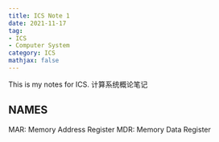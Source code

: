 ```yaml
---
title: ICS Note 1
date: 2021-11-17
tag: 
- ICS
- Computer System
category: ICS
mathjax: false
---
```

This is my notes for ICS. 
计算系统概论笔记
<!--more-->
## NAMES
MAR: Memory Address Register
MDR: Memory Data Register


